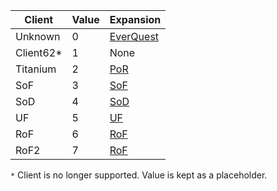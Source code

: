 |Client|Value|Expansion|
|--- |--- |--- |
|Unknown|0|[EverQuest](https://github.com/EQEmu/blame/Server/wiki/Expansion-List#L3)|
|Client62*|1|None|
|Titanium|2|[PoR](https://github.com/EQEmu/Server/wiki/Expansion-List)|
|SoF|3|[SoF](https://github.com/EQEmu/Server/wiki/Expansion-List)|
|SoD|4|[SoD](https://github.com/EQEmu/Server/wiki/Expansion-List)|
|UF|5|[UF](https://github.com/EQEmu/Server/wiki/Expansion-List)|
|RoF|6|[RoF](https://github.com/EQEmu/Server/wiki/Expansion-List)|
|RoF2|7|[RoF](https://github.com/EQEmu/Server/wiki/Expansion-List)|

``*`` Client is no longer supported. Value is kept as a placeholder.